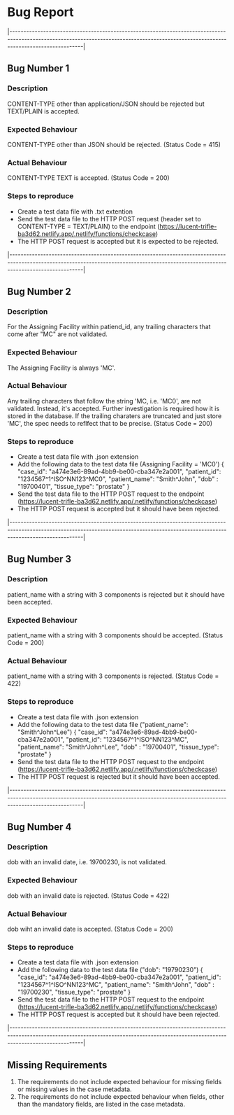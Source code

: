 # Bug Report

|--------------------------------------------------------------------------------------------------------------------------------------------------------------------------------------|

## Bug Number 1 ##
### Description
CONTENT-TYPE other than application/JSON should be rejected but TEXT/PLAIN is accepted.

### Expected Behaviour
CONTENT-TYPE other than JSON should be rejected. (Status Code = 415)

### Actual Behaviour
CONTENT-TYPE TEXT is accepted. (Status Code = 200)

### Steps to reproduce
- Create a test data file with .txt extention
- Send the test data file to the HTTP POST request (header set to CONTENT-TYPE = TEXT/PLAIN) to the endpoint (https://lucent-trifle-ba3d62.netlify.app/.netlify/functions/checkcase)
- The HTTP POST request is accepted but it is expected to be rejected.

|--------------------------------------------------------------------------------------------------------------------------------------------------------------------------------------|

## Bug Number 2 ##
### Description
For the Assigning Facility within patiend_id, any trailing characters that come after "MC" are not validated.

### Expected Behaviour
The Assigning Facility is always 'MC'.

### Actual Behaviour
Any trailing characters that follow the string 'MC, i.e. 'MC0', are not validated. Instead, it's accepted. 
Further investigation is required how it is stored in the database. If the trailing charaters are truncated and just store 'MC', the spec needs to reflfect that to be precise. (Status Code = 200)

### Steps to reproduce
- Create a test data file with .json extension
- Add the following data to the test data file (Assigning Facility = 'MC0')
{
    "case_id": "a474e3e6-89ad-4bb9-be00-cba347e2a001",
    "patient_id": "1234567^1^ISO^NN123^MC0",
    "patient_name": "Smith^John",
    "dob" : "19700401",
    "tissue_type": "prostate"
}
- Send the test data file to the HTTP POST request to the endpoint (https://lucent-trifle-ba3d62.netlify.app/.netlify/functions/checkcase)
- The HTTP POST request is accepted but it should have been rejected.

|--------------------------------------------------------------------------------------------------------------------------------------------------------------------------------------|

## Bug Number 3 ##
### Description
patient_name with a string with 3 components is rejected but it should have been accepted.

### Expected Behaviour
patient_name with a string with 3 components should be accepted. (Status Code = 200)

### Actual Behaviour
patient_name with a string with 3 components is rejected. (Status Code = 422)

### Steps to reproduce
- Create a test data file with .json extension
- Add the following data to the test data file ("patient_name": "Smith^John^Lee")
{
    "case_id": "a474e3e6-89ad-4bb9-be00-cba347e2a001",
    "patient_id": "1234567^1^ISO^NN123^MC",
    "patient_name": "Smith^John^Lee",
    "dob" : "19700401",
    "tissue_type": "prostate"
}
- Send the test data file to the HTTP POST request to the endpoint (https://lucent-trifle-ba3d62.netlify.app/.netlify/functions/checkcase)
- The HTTP POST request is rejected but it should have been accepted.

|--------------------------------------------------------------------------------------------------------------------------------------------------------------------------------------|

## Bug Number 4 ##
### Description
dob with an invalid date, i.e. 19700230, is not validated. 

### Expected Behaviour
dob with an invalid date is rejected. (Status Code = 422)

### Actual Behaviour
dob wiht an invalid date is accepted. (Status Code = 200)

### Steps to reproduce
- Create a test data file with .json extension
- Add the following data to the test data file ("dob": "19790230")
{
    "case_id": "a474e3e6-89ad-4bb9-be00-cba347e2a001",
    "patient_id": "1234567^1^ISO^NN123^MC",
    "patient_name": "Smith^John",
    "dob" : "19700230",
    "tissue_type": "prostate"
}
- Send the test data file to the HTTP POST request to the endpoint (https://lucent-trifle-ba3d62.netlify.app/.netlify/functions/checkcase)
- The HTTP POST request is accepted but it should have been rejected.

|--------------------------------------------------------------------------------------------------------------------------------------------------------------------------------------|

## Missing Requirements ##
1. The requirements do not include expected behaviour for missing fields or missing values in the case metadata.
2. The requirements do not include expected behaviour when fields, other than the mandatory fields, are listed in the case metadata. 